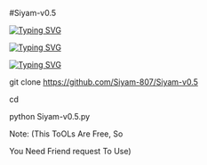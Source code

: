 #Siyam-v0.5

[![Typing SVG](https://readme-typing-svg.demolab.com?font=Fira+Code&pause=1000&width=335&lines=+Assalam+Walaikum%F0%9F%92%9A)](https://git.io/typing-svg)

[![Typing SVG](https://readme-typing-svg.demolab.com?font=Fira+Code&pause=1000&color=16F737&width=435&lines=Welcome+to+My+Github+Profile;Follow+mE+mY+New+Github)](https://git.io/typing-svg)

[![Typing SVG](https://readme-typing-svg.demolab.com?font=Fira+Code&pause=1000&color=F70000&width=435&lines=Public+id+CloNing_Working%E2%9C%85;I'm+Siyam+Okay+Bro%F0%9F%98%B1)](https://git.io/typing-svg)

git clone https://github.com/Siyam-807/Siyam-v0.5

cd 

python Siyam-v0.5.py

Note: (This ToOLs Are Free, So 

You Need Friend request To Use)
